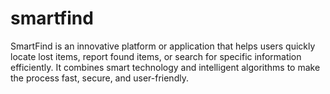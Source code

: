 # smartfind
SmartFind is an innovative platform or application that helps users quickly locate lost items, report found items, or search for specific information efficiently. It combines smart technology and intelligent algorithms to make the process fast, secure, and user-friendly.
